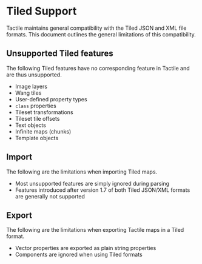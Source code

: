# Tiled Support

Tactile maintains general compatibility with the Tiled JSON and XML file formats.
This document outlines the general limitations of this compatibility.

## Unsupported Tiled features

The following Tiled features have no corresponding feature in Tactile and are thus unsupported.

* Image layers
* Wang tiles
* User-defined property types
* `class` properties
* Tileset transformations
* Tileset tile offsets
* Text objects
* Infinite maps (chunks)
* Template objects

## Import

The following are the limitations when importing Tiled maps.

* Most unsupported features are simply ignored during parsing
* Features introduced after version 1.7 of both Tiled JSON/XML formats are generally not supported

## Export

The following are the limitations when exporting Tactile maps in a Tiled format.

* Vector properties are exported as plain string properties
* Components are ignored when using Tiled formats
